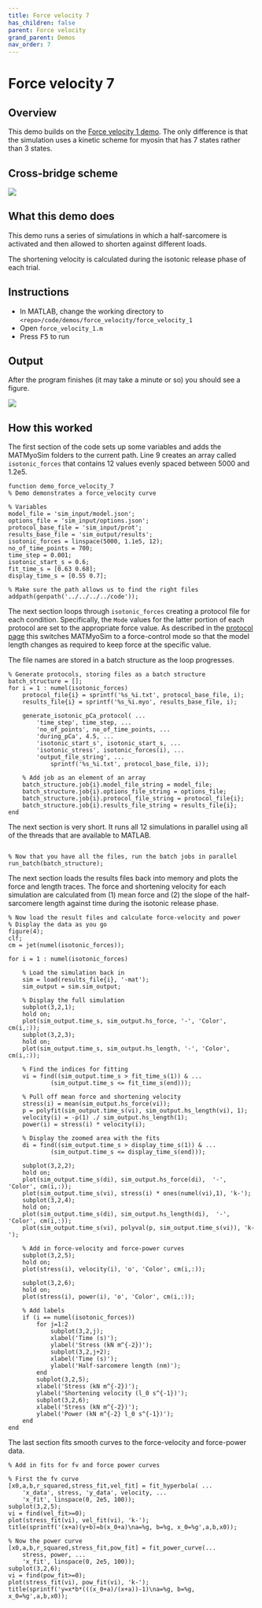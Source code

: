 ```yaml
---
title: Force velocity 7
has_children: false
parent: Force velocity
grand_parent: Demos
nav_order: 7
---
```


# Force velocity 7

## Overview

This demo builds on the [Force velocity 1 demo](../force_velocity_1/force_velocity.html). The only difference is that the simulation uses a kinetic scheme for myosin that has 7 states rather than 3 states.

## Cross-bridge scheme

<img src="7_state_myosin_scheme.png">

## What this demo does

This demo runs a series of simulations in which a half-sarcomere is activated and then allowed to shorten against different loads.

The shortening velocity is calculated during the isotonic release phase of each trial.

## Instructions

+ In MATLAB, change the working directory to `<repo>/code/demos/force_velocity/force_velocity_1`
+ Open `force_velocity_1.m`
+ Press <kbd>F5</kbd> to run

## Output

After the program finishes (it may take a minute or so) you should see a figure.

<img src="force_velocity_output.png">

## How this worked

The first section of the code sets up some variables and adds the MATMyoSim folders to the current path. Line 9 creates an array called `isotonic_forces` that contains 12 values evenly spaced between 5000 and 1.2e5.

````
function demo_force_velocity_7
% Demo demonstrates a force_velocity curve

% Variables
model_file = 'sim_input/model.json';
options_file = 'sim_input/options.json';
protocol_base_file = 'sim_input/prot';
results_base_file = 'sim_output/results';
isotonic_forces = linspace(5000, 1.1e5, 12);
no_of_time_points = 700;
time_step = 0.001;
isotonic_start_s = 0.6;
fit_time_s = [0.63 0.68];
display_time_s = [0.55 0.7];

% Make sure the path allows us to find the right files
addpath(genpath('../../../../code'));
````

The next section loops through `isotonic_forces` creating a protocol file for each condition. Specifically, the `Mode` values for the latter portion of each protocol are set to the appropriate force value. As described in the [protocol page](../../../structures/protocol/protocol.html) this switches MATMyoSim to a force-control mode so that the model length changes as required to keep force at the specific value.

The file names are stored in a batch structure as the loop progresses.

````
% Generate protocols, storing files as a batch structure
batch_structure = [];
for i = 1 : numel(isotonic_forces)
    protocol_file{i} = sprintf('%s_%i.txt', protocol_base_file, i);
    results_file{i} = sprintf('%s_%i.myo', results_base_file, i);

    generate_isotonic_pCa_protocol( ...
        'time_step', time_step, ...
        'no_of_points', no_of_time_points, ...
        'during_pCa', 4.5, ...
        'isotonic_start_s', isotonic_start_s, ...
        'isotonic_stress', isotonic_forces(i), ...
        'output_file_string', ...
            sprintf('%s_%i.txt', protocol_base_file, i));
    
    % Add job as an element of an array
    batch_structure.job{i}.model_file_string = model_file;
    batch_structure.job{i}.options_file_string = options_file;
    batch_structure.job{i}.protocol_file_string = protocol_file{i};
    batch_structure.job{i}.results_file_string = results_file{i};
end
````

The next section is very short. It runs all 12 simulations in parallel using all of the threads that are available to MATLAB.

````

% Now that you have all the files, run the batch jobs in parallel
run_batch(batch_structure);
````

The next section loads the results files back into memory and plots the force and length traces. The force and shortening velocity for each simulation are calculated from (1) mean force and (2) the slope of the half-sarcomere length against time during the isotonic release phase.

````
% Now load the result files and calculate force-velocity and power
% Display the data as you go
figure(4);
clf;
cm = jet(numel(isotonic_forces));

for i = 1 : numel(isotonic_forces)
    
    % Load the simulation back in
    sim = load(results_file{i}, '-mat');
    sim_output = sim.sim_output;

    % Display the full simulation
    subplot(3,2,1);
    hold on;
    plot(sim_output.time_s, sim_output.hs_force, '-', 'Color', cm(i,:));
    subplot(3,2,3);
    hold on;
    plot(sim_output.time_s, sim_output.hs_length, '-', 'Color', cm(i,:));
    
    % Find the indices for fitting
    vi = find((sim_output.time_s > fit_time_s(1)) & ...
            (sim_output.time_s <= fit_time_s(end)));
    
    % Pull off mean force and shortening velocity
    stress(i) = mean(sim_output.hs_force(vi));
    p = polyfit(sim_output.time_s(vi), sim_output.hs_length(vi), 1);
    velocity(i) = -p(1) ./ sim_output.hs_length(1);
    power(i) = stress(i) * velocity(i);
    
    % Display the zoomed area with the fits
    di = find((sim_output.time_s > display_time_s(1)) & ...
            (sim_output.time_s <= display_time_s(end)));
    
    subplot(3,2,2);
    hold on;
    plot(sim_output.time_s(di), sim_output.hs_force(di),  '-', 'Color', cm(i,:));
    plot(sim_output.time_s(vi), stress(i) * ones(numel(vi),1), 'k-');
    subplot(3,2,4);
    hold on;
    plot(sim_output.time_s(di), sim_output.hs_length(di),  '-', 'Color', cm(i,:));
    plot(sim_output.time_s(vi), polyval(p, sim_output.time_s(vi)), 'k-');
    
    % Add in force-velocity and force-power curves
    subplot(3,2,5);
    hold on;
    plot(stress(i), velocity(i), 'o', 'Color', cm(i,:));
    
    subplot(3,2,6);
    hold on;
    plot(stress(i), power(i), 'o', 'Color', cm(i,:));
    
    % Add labels
    if (i == numel(isotonic_forces))
        for j=1:2
            subplot(3,2,j);
            xlabel('Time (s)');
            ylabel('Stress (kN m^{-2})');
            subplot(3,2,j+2);
            xlabel('Time (s)');
            ylabel('Half-sarcomere length (nm)');
        end
        subplot(3,2,5);
        xlabel('Stress (kN m^{-2})');
        ylabel('Shortening velocity (l_0 s^{-1})');
        subplot(3,2,6);
        xlabel('Stress (kN m^{-2})');
        ylabel('Power (kN m^{-2} l_0 s^{-1})');
    end
end
````

The last section fits smooth curves to the force-velocity and force-power data.

````
% Add in fits for fv and force power curves

% First the fv curve
[x0,a,b,r_squared,stress_fit,vel_fit] = fit_hyperbola( ...
    'x_data', stress, 'y_data', velocity, ...
    'x_fit', linspace(0, 2e5, 100));
subplot(3,2,5);
vi = find(vel_fit>=0);
plot(stress_fit(vi), vel_fit(vi), 'k-');
title(sprintf('(x+a)(y+b)=b(x_0+a)\na=%g, b=%g, x_0=%g',a,b,x0));

% Now the power curve
[x0,a,b,r_squared,stress_fit,pow_fit] = fit_power_curve(...
    stress, power, ...
    'x_fit', linspace(0, 2e5, 100));
subplot(3,2,6);
vi = find(pow_fit>=0);
plot(stress_fit(vi), pow_fit(vi), 'k-');
title(sprintf('y=x*b*(((x_0+a)/(x+a))-1)\na=%g, b=%g, x_0=%g',a,b,x0));
````
